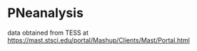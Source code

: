 # PNeanalysis

data obtained from TESS at https://mast.stsci.edu/portal/Mashup/Clients/Mast/Portal.html

